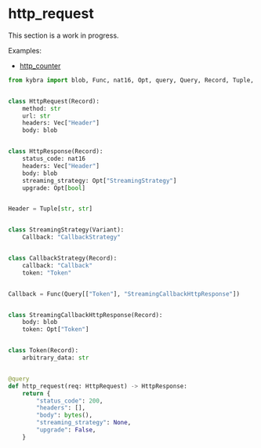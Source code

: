 # http_request

This section is a work in progress.

Examples:

-   [http_counter](https://github.com/demergent-labs/kybra/tree/main/examples/motoko_examples/http_counter)

```python
from kybra import blob, Func, nat16, Opt, query, Query, Record, Tuple, Variant, Vec


class HttpRequest(Record):
    method: str
    url: str
    headers: Vec["Header"]
    body: blob


class HttpResponse(Record):
    status_code: nat16
    headers: Vec["Header"]
    body: blob
    streaming_strategy: Opt["StreamingStrategy"]
    upgrade: Opt[bool]


Header = Tuple[str, str]


class StreamingStrategy(Variant):
    Callback: "CallbackStrategy"


class CallbackStrategy(Record):
    callback: "Callback"
    token: "Token"


Callback = Func(Query[["Token"], "StreamingCallbackHttpResponse"])


class StreamingCallbackHttpResponse(Record):
    body: blob
    token: Opt["Token"]


class Token(Record):
    arbitrary_data: str


@query
def http_request(req: HttpRequest) -> HttpResponse:
    return {
        "status_code": 200,
        "headers": [],
        "body": bytes(),
        "streaming_strategy": None,
        "upgrade": False,
    }
```
